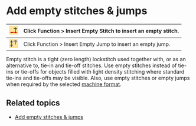 # Add empty stitches & jumps

| ![InsertEmptySitch.png](assets/InsertEmptySitch.png) | Click Function > Insert Empty Stitch to insert an empty stitch. |
| ---------------------------------------------------- | --------------------------------------------------------------- |
| ![InsertEmptyJump.png](assets/InsertEmptyJump.png)   | Click Function > Insert Empty Jump to insert an empty jump.     |

Empty stitch is a tight (zero length) lockstitch used together with, or as an alternative to, tie-in and tie-off stitches. Use empty stitches instead of tie-ins or tie-offs for objects filled with light density stitching where standard tie-ins and tie-offs may be visible. Also, use empty stitches or empty jumps when required by the selected [machine format](../../glossary/glossary#machine-format).

## Related topics

- [Add empty stitches & jumps](../../Quality/connectors/Add_empty_stitches_jumps)
